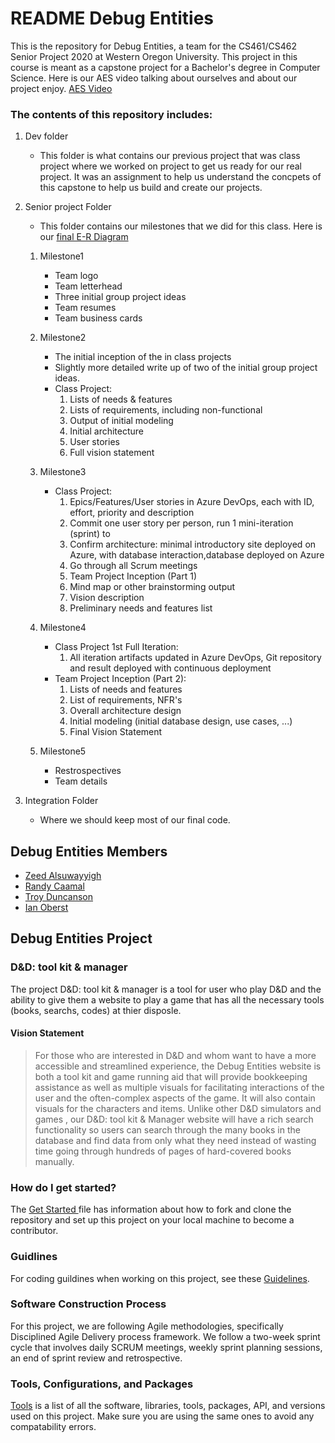 # README Debug Entities

This is the repository for Debug Entities, a team for the CS461/CS462 Senior Project 2020 at Western Oregon University. This project in this course is meant as a capstone project for a Bachelor's degree in Computer Science. Here is our AES video talking about ourselves and about our project enjoy. [AES Video](https://youtu.be/HbPBL49yS04)

### The contents of this repository includes: ###


1. Dev folder
    * This folder is what contains our previous project that was class project where we worked on project to get us ready for our real project. It was an assignment to help us understand the concpets of this capstone to help us build and create our projects. 

1. Senior project Folder
    * This folder contains our milestones that we did for this class. Here is our [final E-R Diagram](https://github.com/rcaamal/debug_entities/blob/master/Dev/D_D_tool_kit_manager/README.md)

    1. Milestone1
	    * Team logo 
		* Team letterhead 
		* Three initial group project ideas
		* Team resumes 
		* Team business cards
	2. Milestone2  
	    * The initial inception of the in class projects 
		* Slightly more detailed write up of two of the initial group project ideas.
		* Class Project:
            1.	Lists of needs & features
            2.	Lists of requirements, including non-functional
            3.	Output of initial modeling
            4.	Initial architecture
            5.	User stories
            6.	Full vision statement

	3. Milestone3
	    * Class Project:
            1.	Epics/Features/User stories in Azure DevOps, each with ID, effort, priority and description
            2.	Commit one user story per person, run 1 mini-iteration (sprint) to
            3.	Confirm architecture: minimal introductory site deployed on Azure, with database interaction,database deployed on Azure
            4.	Go through all Scrum meetings
            5.	Team Project Inception (Part 1)
            6.	Mind map or other brainstorming output
            7.	Vision description
            8.	Preliminary needs and features list
	4. Milestone4
	    * Class Project 1st Full Iteration:
            1.	All iteration artifacts updated in Azure DevOps, Git repository and result deployed with continuous deployment
        * Team Project Inception (Part 2):
            1.	Lists of needs and features
            2.	List of requirements, NFR's
            3.	Overall architecture design
            4.	Initial modeling (initial database design, use cases, ...) 
            5.	Final Vision Statement
	5. Milestone5
		* Restrospectives
		* Team details


1. Integration Folder
    * Where we should keep most of our final code.


## Debug Entities Members ##

* [Zeed Alsuwayyigh](https://github.com/ZeedAlsuwayyigh)
* [Randy Caamal](https://github.com/rcaamal)
* [Troy Duncanson](https://github.com/Silmarwin)
* [Ian Oberst](https://github.com/Ioberst17)

## Debug Entities Project ##

### D&D: tool kit & manager ###

The project D&D: tool kit & manager is a tool for user who play D&D and the ability to give them a website to play a game that has all the necessary tools  (books, searchs, codes) at thier disposle.

#### Vision Statement ####

> For those who are interested in D&D and whom want to have a more accessible and streamlined experience, the Debug Entities website is both a tool kit and game running aid that will provide bookkeeping assistance as well as multiple visuals for facilitating interactions of the user and the often-complex aspects of the game. It will also contain visuals for the characters and items. Unlike other D&D simulators and games , our D&D: tool kit & Manager website will have a rich search functionality so users can search through the many books in the database and find data from only what they need instead of wasting time going through hundreds of pages of hard-covered books manually.

### How do I get started? ###

The [Get Started ](GETSTARTED.md) file has information about how to fork and clone the repository and set up this project on your local machine to become a contributor.

### Guidlines ###

For coding guildines when working on this project, see these [Guidelines](Guidlines.md).

### Software Construction Process ###

For this project, we are following Agile methodologies, specifically Disciplined Agile Delivery process framework.
We follow a two-week sprint cycle that involves daily SCRUM meetings, weekly sprint planning sessions, an end of sprint review and retrospective.

### Tools, Configurations, and Packages ###

[Tools](tools.md) is a list of all the software, libraries, tools, packages, API, and versions used on this project. Make sure you are using the same ones to avoid any compatability errors.
